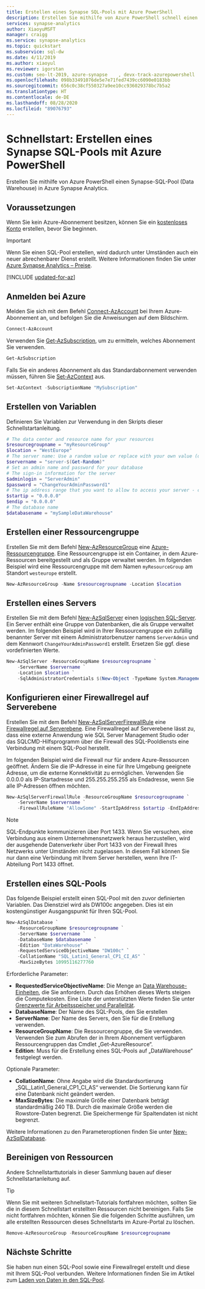 ```yaml
---
title: Erstellen eines Synapse SQL-Pools mit Azure PowerShell
description: Erstellen Sie mithilfe von Azure PowerShell schnell einen Synapse SQL-Pool mit einer Firewallregel auf Serverebene.
services: synapse-analytics
author: XiaoyuMSFT
manager: craigg
ms.service: synapse-analytics
ms.topic: quickstart
ms.subservice: sql-dw
ms.date: 4/11/2019
ms.author: xiaoyul
ms.reviewer: igorstan
ms.custom: seo-lt-2019, azure-synapse    , devx-track-azurepowershell
ms.openlocfilehash: 098b33491076de5e7e71fed7439cc6090e0183bb
ms.sourcegitcommit: 656c0c38cf550327a9ee10cc936029378bc7b5a2
ms.translationtype: HT
ms.contentlocale: de-DE
ms.lasthandoff: 08/28/2020
ms.locfileid: "89076793"
---
```

# <a name="quickstart-create-a-synapse-sql-pool-with-azure-powershell"></a>Schnellstart: Erstellen eines Synapse SQL-Pools mit Azure PowerShell

Erstellen Sie mithilfe von Azure PowerShell einen Synapse-SQL-Pool (Data Warehouse) in Azure Synapse Analytics.

## <a name="prerequisites"></a>Voraussetzungen

Wenn Sie kein Azure-Abonnement besitzen, können Sie ein [kostenloses Konto](https://azure.microsoft.com/free/) erstellen, bevor Sie beginnen.

> [!IMPORTANT]
> Wenn Sie einen SQL-Pool erstellen, wird dadurch unter Umständen auch ein neuer abrechenbarer Dienst erstellt.  Weitere Informationen finden Sie unter [Azure Synapse Analytics – Preise](https://azure.microsoft.com/pricing/details/sql-data-warehouse/).

[!INCLUDE [updated-for-az](../../../includes/updated-for-az.md)]

## <a name="sign-in-to-azure"></a>Anmelden bei Azure

Melden Sie sich mit dem Befehl [Connect-AzAccount](/powershell/module/az.accounts/connect-azaccount?toc=/azure/synapse-analytics/sql-data-warehouse/toc.json&bc=/azure/synapse-analytics/sql-data-warehouse/breadcrumb/toc.json) bei Ihrem Azure-Abonnement an, und befolgen Sie die Anweisungen auf dem Bildschirm.

```powershell
Connect-AzAccount
```

Verwenden Sie [Get-AzSubscription](/powershell/module/az.accounts/get-azsubscription?toc=/azure/synapse-analytics/sql-data-warehouse/toc.json&bc=/azure/synapse-analytics/sql-data-warehouse/breadcrumb/toc.json), um zu ermitteln, welches Abonnement Sie verwenden.

```powershell
Get-AzSubscription
```

Falls Sie ein anderes Abonnement als das Standardabonnement verwenden müssen, führen Sie [Set-AzContext](/powershell/module/az.accounts/set-azcontext?toc=/azure/synapse-analytics/sql-data-warehouse/toc.json&bc=/azure/synapse-analytics/sql-data-warehouse/breadcrumb/toc.json) aus.

```powershell
Set-AzContext -SubscriptionName "MySubscription"
```

## <a name="create-variables"></a>Erstellen von Variablen

Definieren Sie Variablen zur Verwendung in den Skripts dieser Schnellstartanleitung.

```powershell
# The data center and resource name for your resources
$resourcegroupname = "myResourceGroup"
$location = "WestEurope"
# The server name: Use a random value or replace with your own value (don't capitalize)
$servername = "server-$(Get-Random)"
# Set an admin name and password for your database
# The sign-in information for the server
$adminlogin = "ServerAdmin"
$password = "ChangeYourAdminPassword1"
# The ip address range that you want to allow to access your server - change as appropriate
$startip = "0.0.0.0"
$endip = "0.0.0.0"
# The database name
$databasename = "mySampleDataWarehouse"
```

## <a name="create-a-resource-group"></a>Erstellen einer Ressourcengruppe

Erstellen Sie mit dem Befehl [New-AzResourceGroup](/powershell/module/az.resources/new-azresourcegroup?toc=/azure/synapse-analytics/sql-data-warehouse/toc.json&bc=/azure/synapse-analytics/sql-data-warehouse/breadcrumb/toc.json) eine [Azure-Ressourcengruppe](../../azure-resource-manager/management/overview.md?toc=/azure/synapse-analytics/sql-data-warehouse/toc.json&bc=/azure/synapse-analytics/sql-data-warehouse/breadcrumb/toc.json). Eine Ressourcengruppe ist ein Container, in dem Azure-Ressourcen bereitgestellt und als Gruppe verwaltet werden. Im folgenden Beispiel wird eine Ressourcengruppe mit dem Namen `myResourceGroup` am Standort `westeurope` erstellt.

```powershell
New-AzResourceGroup -Name $resourcegroupname -Location $location
```

## <a name="create-a-server"></a>Erstellen eines Servers

Erstellen Sie mit dem Befehl [New-AzSqlServer](/powershell/module/az.sql/new-azsqlserver?toc=/azure/synapse-analytics/sql-data-warehouse/toc.json&bc=/azure/synapse-analytics/sql-data-warehouse/breadcrumb/toc.json) einen [logischen SQL-Server](../../azure-sql/database/logical-servers.md?toc=/azure/synapse-analytics/sql-data-warehouse/toc.json&bc=/azure/synapse-analytics/sql-data-warehouse/breadcrumb/toc.json). Ein Server enthält eine Gruppe von Datenbanken, die als Gruppe verwaltet werden. Im folgenden Beispiel wird in Ihrer Ressourcengruppe ein zufällig benannter Server mit einem Administratorbenutzer namens `ServerAdmin` und dem Kennwort `ChangeYourAdminPassword1` erstellt. Ersetzen Sie ggf. diese vordefinierten Werte.

```powershell
New-AzSqlServer -ResourceGroupName $resourcegroupname `
    -ServerName $servername `
    -Location $location `
    -SqlAdministratorCredentials $(New-Object -TypeName System.Management.Automation.PSCredential -ArgumentList $adminlogin, $(ConvertTo-SecureString -String $password -AsPlainText -Force))
```

## <a name="configure-a-server-level-firewall-rule"></a>Konfigurieren einer Firewallregel auf Serverebene

Erstellen Sie mit dem Befehl [New-AzSqlServerFirewallRule](/powershell/module/az.sql/new-azsqlserverfirewallrule?toc=/azure/synapse-analytics/sql-data-warehouse/toc.json&bc=/azure/synapse-analytics/sql-data-warehouse/breadcrumb/toc.json) eine [Firewallregel auf Serverebene](../../azure-sql/database/firewall-configure.md?toc=/azure/synapse-analytics/sql-data-warehouse/toc.json&bc=/azure/synapse-analytics/sql-data-warehouse/breadcrumb/toc.json). Eine Firewallregel auf Serverebene lässt zu, dass eine externe Anwendung wie SQL Server Management Studio oder das SQLCMD-Hilfsprogramm über die Firewall des SQL-Pooldiensts eine Verbindung mit einem SQL-Pool herstellt.

Im folgenden Beispiel wird die Firewall nur für andere Azure-Ressourcen geöffnet. Ändern Sie die IP-Adresse in eine für Ihre Umgebung geeignete Adresse, um die externe Konnektivität zu ermöglichen. Verwenden Sie 0.0.0.0 als IP-Startadresse und 255.255.255.255 als Endadresse, wenn Sie alle IP-Adressen öffnen möchten.

```powershell
New-AzSqlServerFirewallRule -ResourceGroupName $resourcegroupname `
    -ServerName $servername `
    -FirewallRuleName "AllowSome" -StartIpAddress $startip -EndIpAddress $endip
```

> [!NOTE]
> SQL-Endpunkte kommunizieren über Port 1433. Wenn Sie versuchen, eine Verbindung aus einem Unternehmensnetzwerk heraus herzustellen, wird der ausgehende Datenverkehr über Port 1433 von der Firewall Ihres Netzwerks unter Umständen nicht zugelassen. In diesem Fall können Sie nur dann eine Verbindung mit Ihrem Server herstellen, wenn Ihre IT-Abteilung Port 1433 öffnet.
>

## <a name="create-a-sql-pool"></a>Erstellen eines SQL-Pools

Das folgende Beispiel erstellt einen SQL-Pool mit den zuvor definierten Variablen.  Das Dienstziel wird als DW100c angegeben. Dies ist ein kostengünstiger Ausgangspunkt für Ihren SQL-Pool.

```Powershell
New-AzSqlDatabase `
    -ResourceGroupName $resourcegroupname `
    -ServerName $servername `
    -DatabaseName $databasename `
    -Edition "DataWarehouse" `
    -RequestedServiceObjectiveName "DW100c" `
    -CollationName "SQL_Latin1_General_CP1_CI_AS" `
    -MaxSizeBytes 10995116277760
```

Erforderliche Parameter:

* **RequestedServiceObjectiveName**: Die Menge an [Data Warehouse-Einheiten](what-is-a-data-warehouse-unit-dwu-cdwu.md), die Sie anfordern. Durch das Erhöhen dieses Werts steigen die Computekosten. Eine Liste der unterstützten Werte finden Sie unter [Grenzwerte für Arbeitsspeicher und Parallelität](memory-concurrency-limits.md).
* **DatabaseName**: Der Name des SQL-Pools, den Sie erstellen
* **ServerName**: Der Name des Servers, den Sie für die Erstellung verwenden.
* **ResourceGroupName**: Die Ressourcengruppe, die Sie verwenden. Verwenden Sie zum Abrufen der in Ihrem Abonnement verfügbaren Ressourcengruppen das Cmdlet „Get-AzureResource“.
* **Edition**: Muss für die Erstellung eines SQL-Pools auf „DataWarehouse“ festgelegt werden.

Optionale Parameter:

* **CollationName**: Ohne Angabe wird die Standardsortierung „SQL_Latin1_General_CP1_CI_AS“ verwendet. Die Sortierung kann für eine Datenbank nicht geändert werden.
* **MaxSizeBytes**: Die maximale Größe einer Datenbank beträgt standardmäßig 240 TB. Durch die maximale Größe werden die Rowstore-Daten begrenzt. Die Speichermenge für Spaltendaten ist nicht begrenzt.

Weitere Informationen zu den Parameteroptionen finden Sie unter [New-AzSqlDatabase](/powershell/module/az.sql/new-azsqldatabase?toc=/azure/synapse-analytics/sql-data-warehouse/toc.json&bc=/azure/synapse-analytics/sql-data-warehouse/breadcrumb/toc.json).

## <a name="clean-up-resources"></a>Bereinigen von Ressourcen

Andere Schnellstarttutorials in dieser Sammlung bauen auf dieser Schnellstartanleitung auf.

> [!TIP]
> Wenn Sie mit weiteren Schnellstart-Tutorials fortfahren möchten, sollten Sie die in diesem Schnellstart erstellten Ressourcen nicht bereinigen. Falls Sie nicht fortfahren möchten, können Sie die folgenden Schritte ausführen, um alle erstellten Ressourcen dieses Schnellstarts im Azure-Portal zu löschen.
>

```powershell
Remove-AzResourceGroup -ResourceGroupName $resourcegroupname
```

## <a name="next-steps"></a>Nächste Schritte

Sie haben nun einen SQL-Pool sowie eine Firewallregel erstellt und diese mit Ihrem SQL-Pool verbunden. Weitere Informationen finden Sie im Artikel zum [Laden von Daten in den SQL-Pool](load-data-from-azure-blob-storage-using-polybase.md).
